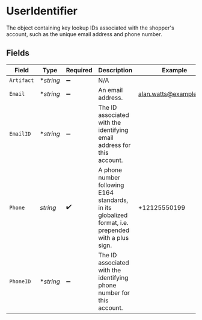 # UserIdentifier

The object containing key lookup IDs associated with the shopper's account, such as the unique email address and phone number.


## Fields

| Field                                                                                               | Type                                                                                                | Required                                                                                            | Description                                                                                         | Example                                                                                             |
| --------------------------------------------------------------------------------------------------- | --------------------------------------------------------------------------------------------------- | --------------------------------------------------------------------------------------------------- | --------------------------------------------------------------------------------------------------- | --------------------------------------------------------------------------------------------------- |
| `Artifact`                                                                                          | **string*                                                                                           | :heavy_minus_sign:                                                                                  | N/A                                                                                                 | <nil>                                                                                               |
| `Email`                                                                                             | **string*                                                                                           | :heavy_minus_sign:                                                                                  | An email address.                                                                                   | alan.watts@example.com                                                                              |
| `EmailID`                                                                                           | **string*                                                                                           | :heavy_minus_sign:                                                                                  | The ID associated with the identifying email address for this account.                              | <nil>                                                                                               |
| `Phone`                                                                                             | *string*                                                                                            | :heavy_check_mark:                                                                                  | A phone number following E164 standards, in its globalized format, i.e. prepended with a plus sign. | +12125550199                                                                                        |
| `PhoneID`                                                                                           | **string*                                                                                           | :heavy_minus_sign:                                                                                  | The ID associated with the identifying phone number for this account.                               | <nil>                                                                                               |